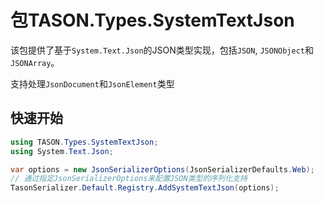 # 包TASON.Types.SystemTextJson

该包提供了基于`System.Text.Json`的JSON类型实现，包括`JSON`, `JSONObject`和 `JSONArray`。

支持处理`JsonDocument`和`JsonElement`类型

## 快速开始

```csharp
using TASON.Types.SystemTextJson;
using System.Text.Json;

var options = new JsonSerializerOptions(JsonSerializerDefaults.Web);
// 通过指定JsonSerializerOptions来配置JSON类型的序列化支持
TasonSerializer.Default.Registry.AddSystemTextJson(options);
```
